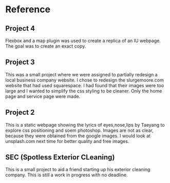 # Reference

## Project 4
Flexbox and a map plugin was used to create a replica of an IU webpage. The goal was to create an exact copy.

## Project 3
This was a small project where we were assigned to partially redesign a local business company website. 
I chose to redesign the slurgemoore.com website that had used squarespace. I had found that their images were too large and I wanted to simplify the css styling to be cleaner. 
Only the home page and service page were made.

## Project 2
This is a static webpage showing the lyrics of eyes,nose,lips by Taeyang to explore css positioning and soem photoshop. 
Images are not as clear, because they were obtained from the google images. I would look at unsplash.com next time for better quality and free images.

## SEC (Spotless Exterior CLeaning)
This is a small project to aid a friend starting up his exterior cleaning company. This is still a work in progress with no deadline.

